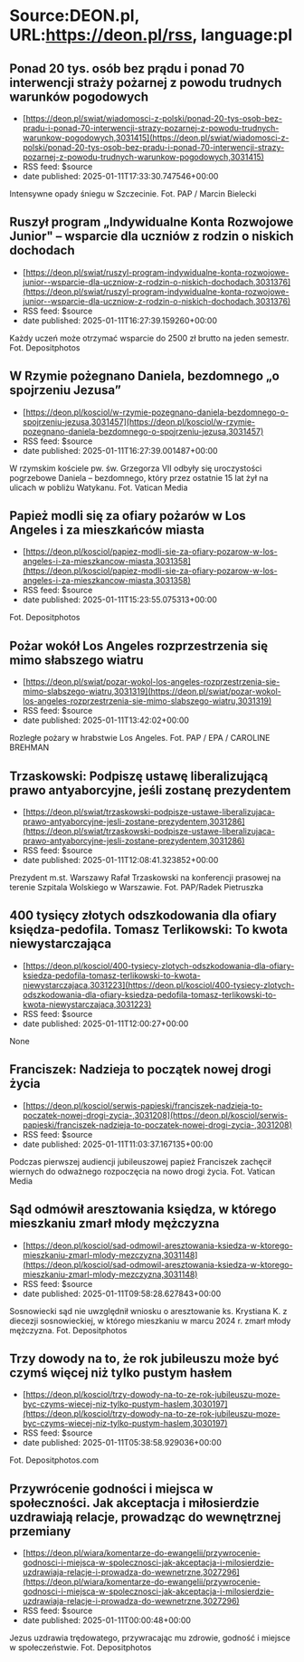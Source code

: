 # Source:DEON.pl, URL:https://deon.pl/rss, language:pl

## Ponad 20 tys. osób bez prądu i ponad 70 interwencji straży pożarnej z powodu trudnych warunków pogodowych
 - [https://deon.pl/swiat/wiadomosci-z-polski/ponad-20-tys-osob-bez-pradu-i-ponad-70-interwencji-strazy-pozarnej-z-powodu-trudnych-warunkow-pogodowych,3031415](https://deon.pl/swiat/wiadomosci-z-polski/ponad-20-tys-osob-bez-pradu-i-ponad-70-interwencji-strazy-pozarnej-z-powodu-trudnych-warunkow-pogodowych,3031415)
 - RSS feed: $source
 - date published: 2025-01-11T17:33:30.747546+00:00

Intensywne opady śniegu w Szczecinie. Fot. PAP / Marcin Bielecki

## Ruszył program „Indywidualne Konta Rozwojowe Junior" – wsparcie dla uczniów z rodzin o niskich dochodach
 - [https://deon.pl/swiat/ruszyl-program-indywidualne-konta-rozwojowe-junior--wsparcie-dla-uczniow-z-rodzin-o-niskich-dochodach,3031376](https://deon.pl/swiat/ruszyl-program-indywidualne-konta-rozwojowe-junior--wsparcie-dla-uczniow-z-rodzin-o-niskich-dochodach,3031376)
 - RSS feed: $source
 - date published: 2025-01-11T16:27:39.159260+00:00

Każdy uczeń może otrzymać wsparcie do 2500 zł brutto na jeden semestr. Fot. Depositphotos

## W Rzymie pożegnano Daniela, bezdomnego „o spojrzeniu Jezusa”
 - [https://deon.pl/kosciol/w-rzymie-pozegnano-daniela-bezdomnego-o-spojrzeniu-jezusa,3031457](https://deon.pl/kosciol/w-rzymie-pozegnano-daniela-bezdomnego-o-spojrzeniu-jezusa,3031457)
 - RSS feed: $source
 - date published: 2025-01-11T16:27:39.001487+00:00

W rzymskim kościele pw. św. Grzegorza VII odbyły się uroczystości pogrzebowe Daniela – bezdomnego, który przez ostatnie 15 lat żył na ulicach w pobliżu Watykanu. Fot. Vatican Media

## Papież modli się za ofiary pożarów w Los Angeles i za mieszkańców miasta
 - [https://deon.pl/kosciol/papiez-modli-sie-za-ofiary-pozarow-w-los-angeles-i-za-mieszkancow-miasta,3031358](https://deon.pl/kosciol/papiez-modli-sie-za-ofiary-pozarow-w-los-angeles-i-za-mieszkancow-miasta,3031358)
 - RSS feed: $source
 - date published: 2025-01-11T15:23:55.075313+00:00

Fot. Depositphotos

## Pożar wokół Los Angeles rozprzestrzenia się mimo słabszego wiatru
 - [https://deon.pl/swiat/pozar-wokol-los-angeles-rozprzestrzenia-sie-mimo-slabszego-wiatru,3031319](https://deon.pl/swiat/pozar-wokol-los-angeles-rozprzestrzenia-sie-mimo-slabszego-wiatru,3031319)
 - RSS feed: $source
 - date published: 2025-01-11T13:42:02+00:00

Rozległe pożary w hrabstwie Los Angeles. Fot. PAP / EPA / CAROLINE BREHMAN

## Trzaskowski: Podpiszę ustawę liberalizującą prawo antyaborcyjne, jeśli zostanę prezydentem
 - [https://deon.pl/swiat/trzaskowski-podpisze-ustawe-liberalizujaca-prawo-antyaborcyjne-jesli-zostane-prezydentem,3031286](https://deon.pl/swiat/trzaskowski-podpisze-ustawe-liberalizujaca-prawo-antyaborcyjne-jesli-zostane-prezydentem,3031286)
 - RSS feed: $source
 - date published: 2025-01-11T12:08:41.323852+00:00

Prezydent m.st. Warszawy Rafał Trzaskowski na konferencji prasowej na terenie Szpitala Wolskiego w Warszawie. Fot.	PAP/Radek Pietruszka

## 400 tysięcy złotych odszkodowania dla ofiary księdza-pedofila. Tomasz Terlikowski: To kwota niewystarczająca
 - [https://deon.pl/kosciol/400-tysiecy-zlotych-odszkodowania-dla-ofiary-ksiedza-pedofila-tomasz-terlikowski-to-kwota-niewystarczajaca,3031223](https://deon.pl/kosciol/400-tysiecy-zlotych-odszkodowania-dla-ofiary-ksiedza-pedofila-tomasz-terlikowski-to-kwota-niewystarczajaca,3031223)
 - RSS feed: $source
 - date published: 2025-01-11T12:00:27+00:00

None

## Franciszek: Nadzieja to początek nowej drogi życia
 - [https://deon.pl/kosciol/serwis-papieski/franciszek-nadzieja-to-poczatek-nowej-drogi-zycia-,3031208](https://deon.pl/kosciol/serwis-papieski/franciszek-nadzieja-to-poczatek-nowej-drogi-zycia-,3031208)
 - RSS feed: $source
 - date published: 2025-01-11T11:03:37.167135+00:00

Podczas pierwszej audiencji jubileuszowej papież Franciszek zachęcił wiernych do odważnego rozpoczęcia na nowo drogi życia.  Fot. Vatican Media

## Sąd odmówił aresztowania księdza, w którego mieszkaniu zmarł młody mężczyzna
 - [https://deon.pl/kosciol/sad-odmowil-aresztowania-ksiedza-w-ktorego-mieszkaniu-zmarl-mlody-mezczyzna,3031148](https://deon.pl/kosciol/sad-odmowil-aresztowania-ksiedza-w-ktorego-mieszkaniu-zmarl-mlody-mezczyzna,3031148)
 - RSS feed: $source
 - date published: 2025-01-11T09:58:28.627843+00:00

Sosnowiecki sąd nie uwzględnił wniosku o aresztowanie ks. Krystiana K. z diecezji sosnowieckiej, w którego mieszkaniu w marcu 2024 r. zmarł młody mężczyzna. Fot. Depositphotos

## Trzy dowody na to, że rok jubileuszu może być czymś więcej niż tylko pustym hasłem
 - [https://deon.pl/kosciol/trzy-dowody-na-to-ze-rok-jubileuszu-moze-byc-czyms-wiecej-niz-tylko-pustym-haslem,3030197](https://deon.pl/kosciol/trzy-dowody-na-to-ze-rok-jubileuszu-moze-byc-czyms-wiecej-niz-tylko-pustym-haslem,3030197)
 - RSS feed: $source
 - date published: 2025-01-11T05:38:58.929036+00:00

Fot. Depositphotos.com

## Przywrócenie godności i miejsca w społeczności. Jak akceptacja i miłosierdzie uzdrawiają relacje, prowadząc do wewnętrznej przemiany
 - [https://deon.pl/wiara/komentarze-do-ewangelii/przywrocenie-godnosci-i-miejsca-w-spolecznosci-jak-akceptacja-i-milosierdzie-uzdrawiaja-relacje-i-prowadza-do-wewnetrzne,3027296](https://deon.pl/wiara/komentarze-do-ewangelii/przywrocenie-godnosci-i-miejsca-w-spolecznosci-jak-akceptacja-i-milosierdzie-uzdrawiaja-relacje-i-prowadza-do-wewnetrzne,3027296)
 - RSS feed: $source
 - date published: 2025-01-11T00:00:48+00:00

Jezus uzdrawia trędowatego, przywracając mu zdrowie, godność i miejsce w społeczeństwie. Fot. Depositphotos

